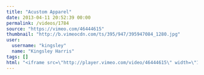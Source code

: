 ```yaml
---
title: "Acustom Apparel"
date: 2013-04-11 20:52:39 00:00
permalink: /videos/1784
source: "https://vimeo.com/46444615"
thumbnail: "http://b.vimeocdn.com/ts/395/947/395947084_1280.jpg"
user:
  username: "kingsley"
  name: "Kingsley Harris"
tags: []
html: "<iframe src=\"http://player.vimeo.com/video/46444615\" width=\"1280\" height=\"720\" frameborder=\"0\" webkitAllowFullScreen mozallowfullscreen allowFullScreen></iframe>"
---
```


